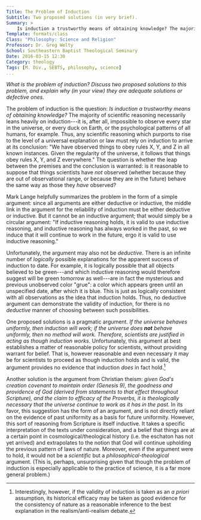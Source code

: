 ```yaml
---
Title: The Problem of Induction
Subtitle: Two proposed solutions (in very brief).
Summary: >
    Is induction a trustworthy means of obtaining knowledge? The majority of scientific reasoning necessarly leans heavily on induction—but is this warranted or defensible?
Template: formats/class
Class: "Philosophy: Science and Religion"
Professor: Dr. Greg Welty
School: Southeastern Baptist Theological Seminary
Date: 2016-03-15 12:30
Category: theology
Tags: [M. Div., SEBTS, philosophy, science]
...
```


<i>What is the problem of induction? Discuss two proposed solutions to this problem, and explain why (in your view) they are adequate solutions or defective ones.</i>

The problem of induction is the question: *Is induction a trustworthy means of obtaining knowledge?* The majority of scientific reasoning necessarily leans heavily on induction---it is, after all, impossible to observe every star in the universe, or every duck on Earth, or the psychological patterns of all humans, for example. Thus, any scientific reasoning which purports to rise to the level of a universal explanation or law must rely on induction to arrive at its conclusion: "We have observed things to obey rules X, Y, and Z in all known instances. Given the regularity of the universe, it follows that things obey rules X, Y, and Z everywhere." The question is whether the leap between the premises and the conclusion is warranted: is it reasonable to suppose that things scientists have *not* observed (whether because they are out of observational range, or because they are in the future) behave the same way as those they *have* observed?

Mark Lange helpfully summarizes the problem in the form of a simple argument: since all arguments are either deductive or inductive, the middle link in the argument for the reliability of induction must be either deductive or inductive. But it cannot be an inductive argument; that would simply be a circular argument: "If inductive reasoning holds, it is valid to use inductive reasoning, and inductive reasoning has always worked in the past, so we induce that it will continue to work in the future, ergo it is valid to use inductive reasoning."

Unfortunately, the argument may also not be *deductive*. There is an infinite number of *logically* possible explanations for the apparent success of induction to date. For example, it is logically possible that all objects believed to be green---and which inductive reasoning would therefore suggest will be green tomorrow as well---are in fact the mysterious and previous unobserved color "grue": a color which appears green until an unspecified date, after which it is blue. This is just as logically consistent with all observations as the idea that induction holds. Thus, no deductive argument can demonstrate the validity of induction, for there is no *deductive* manner of choosing between such possibilities.

One proposed solutions is a pragmatic argument. *If the universe behaves uniformly, then induction will work; if the universe does __not__ behave uniformly, then no method will work. Therefore, scientists are justified in acting as though induction works.* Unfortunately, this argument at best establishes a matter of reasonable policy for scientists, without providing warrant for belief. That is, however reasonable and even necessary it may be for scientists to proceed as though induction holds and is valid, the argument provides no evidence that induction *does* in fact hold.[^realism]

Another solution is the argument from Christian theism: *given God's creation covenant to maintain order (Genesis 9), the goodness and providence of God (derived from statements to that effect throughout Scripture), and the claim to efficacy of the Proverbs, it is theologically necessary that the universe continue to work as it has in the past.* In its favor, this suggestion has the form of an argument, and is not directly reliant on the evidence of past uniformity as a basis for future uniformity. However, this sort of reasoning from Scripture is itself inductive. It takes a specific interpretation of the texts under consideration, and a belief that things are at a certain point in cosmological/theological history (i.e. the eschaton has not yet arrived) and extrapolates to the notion that God will continue upholding the previous pattern of laws of nature. Moreover, even if the argument were to hold, it would not be a *scientific* but a *philosophical-theological* argument. (This is, perhaps, unsurprising given that though the problem of induction is especially applicable to the practice of science, it is a far more general problem.)

[^realism]: Interestingly, however, if the validity of induction is taken as an _a priori_ assumption, its historical efficacy may be taken as good evidence for the consistency of nature as a reasonable inference to the best explanation in the realism/anti-realism debate.
